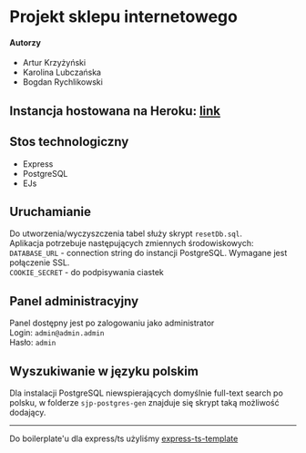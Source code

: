# Projekt sklepu internetowego 

#### Autorzy
- Artur Krzyżyński
- Karolina Lubczańska
- Bogdan Rychlikowski

## Instancja hostowana na Heroku: [link](https://polar-refuge-61445.herokuapp.com/annonymous)

## Stos technologiczny
- Express
- PostgreSQL
- EJs

## Uruchamianie
Do utworzenia/wyczyszczenia tabel służy skrypt `resetDb.sql`.  
Aplikacja potrzebuje następujących zmiennych środowiskowych:
`DATABASE_URL` - connection string do instancji PostgreSQL. Wymagane jest połączenie SSL.  
`COOKIE_SECRET` - do podpisywania ciastek

## Panel administracyjny
Panel dostępny jest po zalogowaniu jako administrator  
Login: `admin@admin.admin`  
Hasło: `admin`

## Wyszukiwanie w języku polskim
Dla instalacji PostgreSQL niewspierających domyślnie full-text search po polsku, w folderze `sjp-postgres-gen` znajduje się skrypt taką możliwość dodający.

---

Do boilerplate'u dla express/ts użyliśmy [express-ts-template](https://github.com/greenroach/express-ts-template)